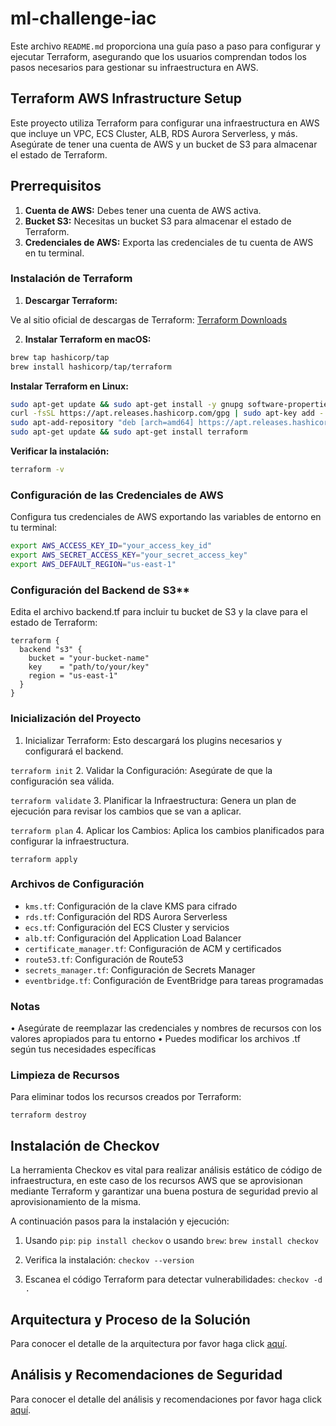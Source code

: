 # ml-challenge-iac

Este archivo `README.md` proporciona una guía paso a paso para configurar y ejecutar Terraform, asegurando que los usuarios comprendan todos los pasos necesarios para gestionar su infraestructura en AWS.

## Terraform AWS Infrastructure Setup

Este proyecto utiliza Terraform para configurar una infraestructura en AWS que incluye un VPC, ECS Cluster, ALB, RDS Aurora Serverless, y más. Asegúrate de tener una cuenta de AWS y un bucket de S3 para almacenar el estado de Terraform.

## Prerrequisitos

1. **Cuenta de AWS:** Debes tener una cuenta de AWS activa.
2. **Bucket S3:** Necesitas un bucket S3 para almacenar el estado de Terraform.
3. **Credenciales de AWS:** Exporta las credenciales de tu cuenta de AWS en tu terminal.

### Instalación de Terraform

1. **Descargar Terraform:**

  Ve al sitio oficial de descargas de Terraform: [Terraform Downloads](https://www.terraform.io/downloads.html)

2. **Instalar Terraform en macOS:**

  ```sh
  brew tap hashicorp/tap
  brew install hashicorp/tap/terraform
  ```

  **Instalar Terraform en Linux:**

  ```sh
  sudo apt-get update && sudo apt-get install -y gnupg software-properties-common curl
  curl -fsSL https://apt.releases.hashicorp.com/gpg | sudo apt-key add -
  sudo apt-add-repository "deb [arch=amd64] https://apt.releases.hashicorp.com $(lsb_release -cs) main"
  sudo apt-get update && sudo apt-get install terraform
  ```

  **Verificar la instalación:**
  ```sh
  terraform -v
  ```

### Configuración de las Credenciales de AWS

  Configura tus credenciales de AWS exportando las variables de entorno en tu terminal:

  ```sh
  export AWS_ACCESS_KEY_ID="your_access_key_id"
  export AWS_SECRET_ACCESS_KEY="your_secret_access_key"
  export AWS_DEFAULT_REGION="us-east-1"
   ```

### Configuración del Backend de S3**

  Edita el archivo backend.tf para incluir tu bucket de S3 y la clave para el estado de Terraform:

  ```hcl
  terraform {
    backend "s3" {
      bucket = "your-bucket-name"
      key    = "path/to/your/key"
      region = "us-east-1"
    }
  }
  ```

### Inicialización del Proyecto

1. Inicializar Terraform: Esto descargará los plugins necesarios y configurará el backend.
   
  `terraform init`
2. Validar la Configuración: Asegúrate de que la configuración sea válida.
   
  `terraform validate`
3. Planificar la Infraestructura: Genera un plan de ejecución para revisar los cambios que se van a aplicar.
   
  `terraform plan`
4. Aplicar los Cambios: Aplica los cambios planificados para configurar la infraestructura.
   
  `terraform apply`

### Archivos de Configuración

  - `kms.tf`: Configuración de la clave KMS para cifrado
  - `rds.tf`: Configuración del RDS Aurora Serverless
  - `ecs.tf`: Configuración del ECS Cluster y servicios
  - `alb.tf`: Configuración del Application Load Balancer
  - `certificate_manager.tf`: Configuración de ACM y certificados
  - `route53.tf`: Configuración de Route53
  - `secrets_manager.tf`: Configuración de Secrets Manager
  - `eventbridge.tf`: Configuración de EventBridge para tareas programadas

### Notas

  • Asegúrate de reemplazar las credenciales y nombres de recursos con los valores apropiados para tu entorno
	• Puedes modificar los archivos .tf según tus necesidades específicas

### Limpieza de Recursos

Para eliminar todos los recursos creados por Terraform:
   
  `terraform destroy`

## Instalación de Checkov
La herramienta Checkov es vital para realizar análisis estático de código de infraestructura, en este caso de los recursos AWS que se aprovisionan mediante Terraform y garantizar una buena postura de seguridad previo al aprovisionamiento de la misma.

A continuación pasos para la instalación y ejecución:

1. Usando `pip`: `pip install checkov` o usando `brew`: `brew install checkov`

2. Verifica la instalación: `checkov --version`

3. Escanea el código Terraform para detectar vulnerabilidades:
  `checkov -d .`

## Arquitectura y Proceso de la Solución
Para conocer el detalle de la arquitectura por favor haga click [aquí](https://github.com/josdagaro/ml-challenge-iac/blob/main/docs/architecture-and-workflow.md).

## Análisis y Recomendaciones de Seguridad
Para conocer el detalle del análisis y recomendaciones por favor haga click [aquí](https://github.com/josdagaro/ml-challenge-iac/blob/main/docs/sec-analysis.md).
